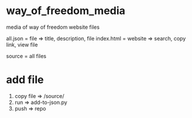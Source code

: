 # way_of_freedom_media
media of way of freedom website
files

all.json = file => title, description, file
index.html = website => search, copy link, view file

source = all files

# add file
1. copy file => /source/
2. run => add-to-json.py
3. push => repo

